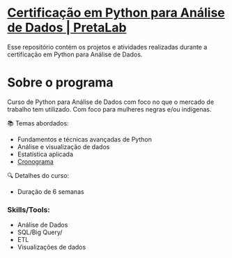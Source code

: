 # [Certificação em Python para Análise de Dados | PretaLab]([https://www.laboratoria.la/br/certificacao-analise-de-dados](https://www.pretalab.com/))

Esse repositório contém os projetos e atividades realizadas durante a certificação em Python para Análise de Dados.

# Sobre o programa

Curso de Python para Análise de Dados com foco no que o mercado de trabalho tem utilizado. Com foco para mulheres negras e/ou indígenas. 

📚 Temas abordados:
- Fundamentos e técnicas avançadas de Python
- Análise e visualização de dados
- Estatística aplicada
- [Cronograma](https://lh3.googleusercontent.com/drive-storage/AJQWtBMmt1jf7qMJAcajkS-MnwsOiiTrI2wrwHtBof9eBwQqcxP-eomL8d5c_UE9qP-Q_f6UskIQEVQi77eD_MqnFZFgJJX0bj-4jnal3nU3l6PL=w1920-h945)


🔍 Detalhes do curso:
- Duração de 6 semanas


### **Skills/Tools**: 
- Análise de Dados
- SQL/Big Query/
- ETL
- Visualizações de dados
